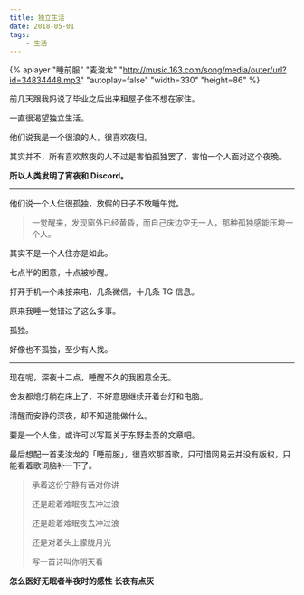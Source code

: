 ```yaml
---
title: 独立生活
date: 2018-05-01
tags:
	- 生活
---
```


{% aplayer "睡前服" "麦浚龙" "http://music.163.com/song/media/outer/url?id=34834448.mp3" "autoplay=false" "width=330" "height=86" %}

前几天跟我妈说了毕业之后出来租屋子住不想在家住。

一直很渴望独立生活。

他们说我是一个很浪的人，很喜欢夜归。

其实并不，所有喜欢熬夜的人不过是害怕孤独罢了，害怕一个人面对这个夜晚。

**所以人类发明了宵夜和 Discord。**

<!--more-->

***

他们说一个人住很孤独，放假的日子不敢睡午觉。

>一觉醒来，发现窗外已经黄昏，而自己床边空无一人，那种孤独感能压垮一个人。

其实不是一个人住亦是如此。

七点半的困意，十点被吵醒。

打开手机一个未接来电，几条微信，十几条 TG 信息。

原来我睡一觉错过了这么多事。

孤独。

好像也不孤独，至少有人找。

***

现在呢，深夜十二点，睡醒不久的我困意全无。

舍友都熄灯躺在床上了，不好意思继续开着台灯和电脑。

清醒而安静的深夜，却不知道能做什么。

要是一个人住，或许可以写篇关于东野圭吾的文章吧。

最后想配一首麦浚龙的「睡前服」，很喜欢那首歌，只可惜网易云并没有版权，只能看着歌词脑补一下了。

><p>承着这份宁静有话对你讲</p>
><p>还是趁着难眠夜去冲过浪</p>
><p>还是趁着难眠夜去冲过浪</p>
><p>还是对着头上朦胧月光</p>
><p>写一首诗叫你明天看</p>

**怎么医好无眠者半夜时的感性 长夜有点灰**